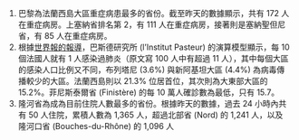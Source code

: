 1. 巴黎為法蘭西島大區重症病患最多的省份。截至昨天的數據顯示，共有 172 人在重症病房。上塞納省排名第 2，有 111 人在重症病房，接著則是塞納聖但尼省，有 85 人在重症病房。
1. 根據[世界報的報導](https://bit.ly/37JPo1j)，巴斯德研究所 \(l’Institut Pasteur\) 的演算模型顯示，每 10 個法國人就有 1 人感染過肺炎（原文寫 100 人中有超過 11 人），其中每個大區的感染人口比例又不同，布列塔尼 \(3.6%\) 與新阿基坦大區 \(4.4%\) 為病毒傳播較少的大區。法蘭西島則以 21.3% 位居首位，其次則為大東部大區的 15.2%。菲尼斯泰爾省 \(Finistère\) 的每 10 萬人確診數為最低，只有 15.7。
1. 隆河省為成為目前住院人數最多的省份。根據昨天的數據，過去 24 小時內共有 50 人住院，累積人數為 1,365 人，超過北部省 \(Nord\) 的 1,241 人，以及隆河口省 \(Bouches-du-Rhône\) 的 1,096 人